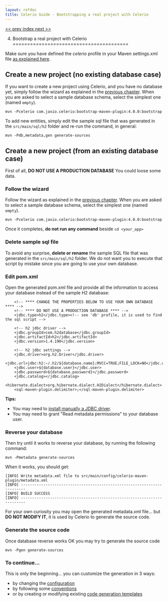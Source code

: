 ```yaml
---
layout: refdoc
title: Celerio Guide - Bootstrapping a real project with Celerio
---
```

[ << prev ](bootstrap.html) [ index ](index.html) [ next >> ](extraction.html)


4. Bootstrap a real project with Celerio
========================================

Make sure you have defined the *celerio* profile in your Maven settings.xml file
[as explained here](installation.html#requirements-settings).

Create a new project (no existing database case)
------------------------------------------------

If you want to create a new project using Celerio, and you have no database yet, simply follow the wizard
as explained in the [previous chapter](bootstrap.html). When you are asked to select a sample database schema, select the
simplest one (named `empty`).

	mvn -Pcelerio com.jaxio.celerio:bootstrap-maven-plugin:4.0.0:bootstrap

To add new entities, simply edit the sample sql file that was generated in the `src/main/sql/h2` folder
and re-run the command, in general:

    mvn -Pdb,metadata,gen generate-sources

Create a new project (from an existing database case)
-----------------------------------------------------

First of all, **DO NOT USE A PRODUCTION DATABASE** You could loose some data.

### Follow the wizard

Follow the wizard as explained in the [previous chapter](bootstrap.html). When you are asked to select a sample
database schema, select the simplest one (named `empty`).

	mvn -Pcelerio com.jaxio.celerio:bootstrap-maven-plugin:4.0.0:bootstrap

Once it completes, **do not run any command** beside `cd <your_app>`

### Delete sample sql file

To avoid any surprise, **delete or rename** the sample SQL file that was generated in the `src/main/sql/h2` folder.
We do not want you to execute that script by mistake since you are going to use your own database.

### Edit pom.xml

Open the generated pom.xml file and provide all the information to access your database instead of the
sample H2 database:

        <!-- **** CHANGE THE PROPERTIES BELOW TO USE YOUR OWN DATABASE **** -->
        <!-- **** DO NOT USE A PRODUCTION DATABASE **** -->
        <jdbc.type>h2</jdbc.type><!-- see 'db' profile, it is used to find the sql script -->

        <!-- h2 jdbc driver -->
        <jdbc.groupId>com.h2database</jdbc.groupId>
        <jdbc.artifactId>h2</jdbc.artifactId>
        <jdbc.version>1.4.190</jdbc.version>

        <!-- h2 jdbc settings -->
        <jdbc.driver>org.h2.Driver</jdbc.driver>
        <jdbc.url>jdbc:h2:~/.h2/${database.name};MVCC=TRUE;FILE_LOCK=NO</jdbc.url>
        <jdbc.user>${database.user}</jdbc.user>
        <jdbc.password>${database.password}</jdbc.password>
        <jdbc.catalog></jdbc.catalog>
        <hibernate.dialect>org.hibernate.dialect.H2Dialect</hibernate.dialect>
        <sql-maven-plugin.delimiter>;</sql-maven-plugin.delimiter>

**Tips:**

* You may need to [install manually a JDBC driver](miscellaneous.html).
* You may need to grant "Read metadata permissions" to your database user.

### Reverse your database

Then try until it works to reverse your database, by running the following command:

    mvn -Pmetadata generate-sources

When it works, you should get:

    [INFO] Write metadata.xml file to src/main/config/celerio-maven-plugin/metadata.xml
    [INFO] ------------------------------------------------------------------------
    [INFO] BUILD SUCCESS
    [INFO] ------------------------------------------------------------------------

For your own curiosity you may open the generated metadata.xml file... but **DO NOT MODIFY IT**,
it is used by Celerio to generate the source code.

### Generate the source code

Once database reverse works OK you may try to generate the source code

    mvn -Pgen generate-sources

### To continue...

This is only the beginning...
you can customize the generation in 3 ways:

* by changing the [configuration](configuration.html)
* by following some [conventions](convention.html)
* or by creating or modifying existing [code generation templates](templates.html)
